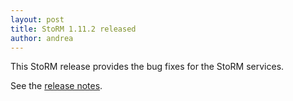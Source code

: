 ```yaml
---
layout: post
title: StoRM 1.11.2 released
author: andrea
---
```


This StoRM release provides the bug fixes for the StoRM services.


See the [release notes]({{site.baseurl}}/release-notes/EMI3-U2.html).